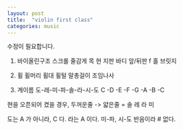 ```yaml
---
layout: post
title:  "violin first class"
categories: music
---
```


  수정이 필요합니다.  

1. 바이올린구조 
스크롤 
줄감게
목
현
지판
바디
앞/뒤판
f 홀
브릿지

2. 휠 
휠머리
휠대
휠털
말총걸이
조임나사

3. 계이름 
도-레-미-파-솔-라-시-도
C -D -E -F -G -A -B -C

현을 오픈되어 켰을 경우, 두꺼운줄 -> 얇은줄 =
	솔 레 라 미 

도는 A 가 아니라, C 다.
라는 A 이다. 
미-파, 시-도 반음이라 # 없다.
